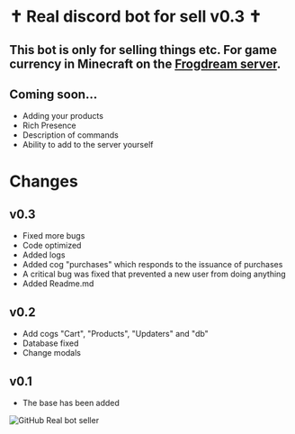 
# ✝ Real discord bot for sell v0.3 ✝
## This bot is only for selling things etc. For game currency in Minecraft on the [Frogdream server](https://discord.gg/frogdream-999660962598625300).

## Coming soon...
 - Adding your products
 - Rich Presence
 - Description of commands
 - Ability to add to the server yourself
 # Changes
## v0.3
- Fixed more bugs
- Code optimized
- Added logs
- Added cog "purchases" which responds to the issuance of purchases
- A critical bug was fixed that prevented a new user from doing anything
- Added Readme.md
## v0.2
 - Add cogs "Cart", "Products", "Updaters" and "db"
 - Database fixed
 - Change modals
## v0.1
 - The base has been added
 
![GitHub Real bot seller](https://cdn.discordapp.com/attachments/1226424309514240000/1249988186818478111/GitHubfrog.png?ex=66694db7&is=6667fc37&hm=b7344ff484e6b404f0df8cf9efb16e32e6c92a638a34f111dea9d52f9ab2aaf6&)